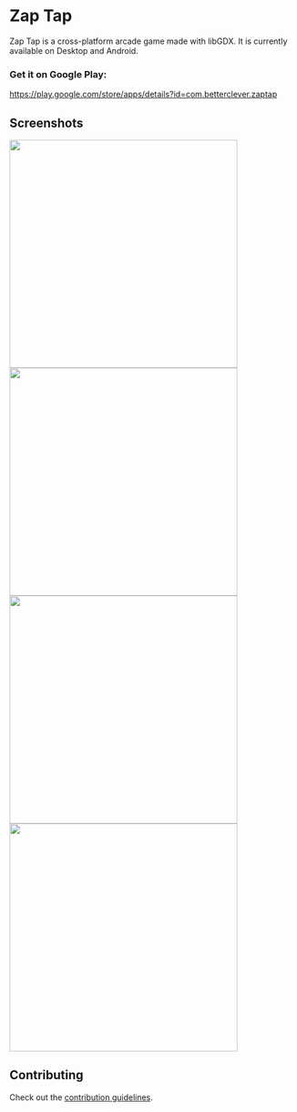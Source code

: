 # Zap Tap

Zap Tap is a cross-platform arcade game made with libGDX. It is currently available on Desktop and Android.

### Get it on Google Play:
https://play.google.com/store/apps/details?id=com.betterclever.zaptap

## Screenshots
<img src="https://github.com/betterclever/ZapTap/raw/development/Screenshots/screenshot_1.jpg" width="400">
<img src="https://github.com/betterclever/ZapTap/raw/development/Screenshots/screenshot_4.jpg" width="400">
<img src="https://github.com/betterclever/ZapTap/raw/development/Screenshots/screenshot_3.jpg" width="400">
<img src="https://github.com/betterclever/ZapTap/raw/development/Screenshots/screenshot_2.jpg" width="400">

## Contributing

Check out the [contribution guidelines](https://github.com/betterclever/ZapTap/blob/master/CONTRIBUTING.md).
